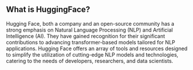 ## What is HuggingFace?

Hugging Face, both a company and an open-source community has a strong emphasis on Natural Language Processing (NLP) and Artificial Intelligence (AI). They have gained recognition for their significant contributions to advancing transformer-based models tailored for NLP applications. Hugging Face offers an array of tools and resources designed to simplify the utilization of cutting-edge NLP models and technologies, catering to the needs of developers, researchers, and data scientists.
